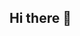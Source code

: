 ## Hi there 👋

<!--
**ToonExodia/ToonExodia** is a ✨ _special_ ✨ repository because its `README.md` (this file) appears on your GitHub profile.

- 🔭 I’m currently working on degree at UCF
- 🌱 I’m currently learning computer science
- 💬 Ask me about league of legends or other video games
- ⚡ Fun fact: I make warhammer 40k minatures and gundams
-->
